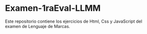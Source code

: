 # Examen-1raEval-LLMM
Este repositorio contiene los ejercicios de Html, Css y JavaScript del examen de Lenguaje de Marcas.
